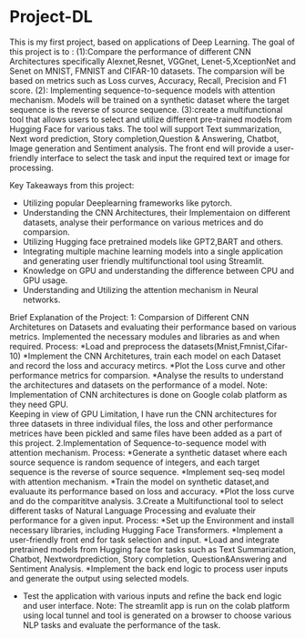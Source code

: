 # Project-DL
This is my first project, based on applications of Deep Learning.
The goal of this project is to :
(1):Compare the performance of different CNN Architectures specifically Alexnet,Resnet, VGGnet, Lenet-5,XceptionNet and Senet on MNIST, FMNIST and CIFAR-10 datasets. The comparsion will be based on metrics such as Loss curves, Accuracy, Recall, Precision and F1 score.
(2): Implementing sequence-to-sequence models with attention mechanism. Models will be trained on a synthetic dataset where the target sequence is the reverse of source sequence.
(3):create a multifunctional tool that allows users to select and utilize different pre-trained models from Hugging Face for various taks. The tool will support Text summarization, Next word prediction, Story completion,Question & Answering, Chatbot, Image generation and Sentiment analysis. The front end will provide a user-friendly interface to select the task and input the required text or image for processing.

Key Takeaways from this project:
* Utilizing popular Deeplearning frameworks like pytorch.
* Understanding the CNN Architectures, their Implementaion on different datasets, analyse their performance on various metrices and do comparsion.
* Utilizing Hugging face pretrained models like GPT2,BART and others.
* Integrating multiple machine learning models into a single application and generating user friendly multifunctional tool using Streamlit.
* Knowledge on GPU and understanding the difference between CPU and GPU usage.
* Understanding and Utilizing the attention mechanism in Neural networks.

Brief Explanation of the Project:
1: Comparsion of Different CNN Architetures on Datasets and evaluating their performance based on various metrics. Implemented the necessary modules and libraries as and when required.
Process:
*Load and preprocess the datasets(Mnist,Fmnist,Cifar-10)
*Implement the CNN Architetures, train each model on each Dataset and record the loss and accuracy metircs.
*Plot the Loss curve and other performance metrics for comparsion.
*Analyse the results to understand the architectures and  datasets on the performance of a model.
Note:
Implementation of CNN architectures is done on Google colab platform as they need GPU.  
Keeping in view of GPU Limitation, I have run the CNN architectures for three datasets in three individual files, the loss and other performance metrices have been pickled and same files have been added as a part of this project.
2.Implementation of Sequence-to-sequence model with attention mechanism.
Process:
*Generate a synthetic dataset where each source sequence is random sequence of integers, and each target sequence is the reverse of source sequence.
*Implement seq-seq model with attention mechanism.
*Train the model on synthetic dataset,and evaluaute its performance based on loss and accuracy.
*Plot the loss curve and do the comparititve analysis.
3.Create a Multifunctional tool to select different tasks of Natural Language Processing and evaluate their performance for a given input.
Process:
*Set up the Environment and install necessary libraries, including Hugging Face Transformers.
*Implement a user-friendly front end for task selection and input.
*Load and integrate pretrained models from Hugging face for tasks such as Text Summarization, Chatbot, Nextwordprediction, Story completion, Question&Answering and Sentiment Analysis.
*Implement the back end logic to process user inputs and generate the output using selected models.
* Test the application with various inputs and refine the back end logic and user interface.
Note:
The streamlit app is run on the colab platform using local tunnel and tool is generated on a browser to choose various NLP tasks and evaluate the performance of the task.



